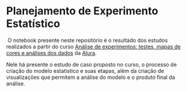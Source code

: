 # Planejamento de Experimento Estatístico
![]()
O notebook presente neste repositório é o resultado dos estudos realizados a partir do curso [Análise de experimentos: testes, mapas de cores e análises dos dados](https://cursos.alura.com.br/course/analise-de-experimentos) da [Alura](https://cursos.alura.com.br/).

Nele há presente o estudo de caso proposto no curso, o processo de criação do modelo estatistico e suas etapas, além da criação de visualizações que permitem a análise do modelo e o produto final da análise.
